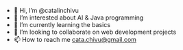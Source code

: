 - 👋 Hi, I’m @catalinchivu
- 👀 I’m interested about AI & Java programming
- 🌱 I’m currently learning the basics
- 💞️ I’m looking to collaborate on web development projects
- 📫 How to reach me cata.chivu@gmail.com

<!---
catalinchivu/catalinchivu is a ✨ special ✨ repository because its `README.md` (this file) appears on your GitHub profile.
You can click the Preview link to take a look at your changes.
--->
